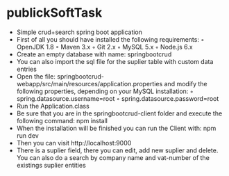# publickSoftTask
* Simple crud+search spring boot application
* First of all you should have installed the following requirements:
 ◦ OpenJDK 1.8
 ◦ Maven 3.x
 ◦ Git 2.x
 ◦ MySQL 5.x
 ◦ Node.js 6.x
* Create an empty database with name: springbootcrud
* You can also import the sql file for the suplier table with custom data entries
* Open the file: springbootcrud-webapp/src/main/resources/application.properties and
  modify the following properties, depending on your MySQL installation:
 ◦ spring.datasource.username=root
 ◦ spring.datasource.password=root
* Run the Application.class 
* Be sure that you are in the springbootcrud-client folder and execute the following
  command: npm install
* When the installation will be finished you can run the Client with: npm run dev
* Then you can visit http://localhost:9000
* There is a suplier field, there you can edit, add new suplier and delete. You can also do a search
  by company name and vat-number of the existings suplier entities
